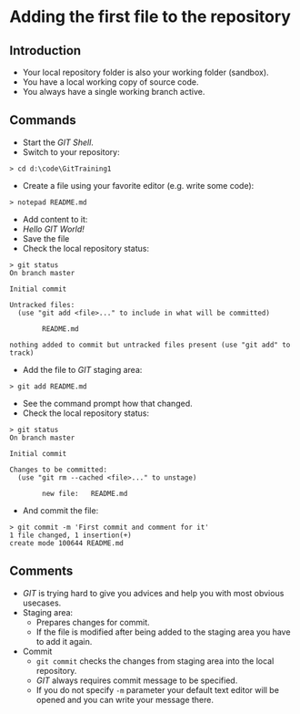 # Adding the first file to the repository

## Introduction

* Your local repository folder is also your working folder (sandbox).
* You have a local working copy of source code.
* You always have a single working branch active.

## Commands

* Start the _GIT Shell_.
* Switch to your repository:

```
> cd d:\code\GitTraining1
```

* Create a file using your favorite editor (e.g. write some code):

```
> notepad README.md
```

* Add content to it:
* _Hello GIT World!_
* Save the file
* Check the local repository status:

```
> git status
On branch master

Initial commit

Untracked files:
  (use "git add <file>..." to include in what will be committed)

        README.md

nothing added to commit but untracked files present (use "git add" to track)
```

* Add the file to _GIT_ staging area:

```
> git add README.md
```

* See the command prompt how that changed.
* Check the local repository status:

```
> git status
On branch master

Initial commit

Changes to be committed:
  (use "git rm --cached <file>..." to unstage)

        new file:   README.md
```

* And commit the file:

```
> git commit -m 'First commit and comment for it'
1 file changed, 1 insertion(+)
create mode 100644 README.md
```

## Comments

* _GIT_ is trying hard to give you advices and help you with most obvious
  usecases.
* Staging area:
  * Prepares changes for commit.
  * If the file is modified after being added to the staging area you have to
    add it again.
* Commit
  * ```git commit``` checks the changes from staging area into the local repository.
  * _GIT_ always requires commit message to be specified.
  * If you do not specify ```-m``` parameter your default text editor will be
    opened and you can write your message there.
